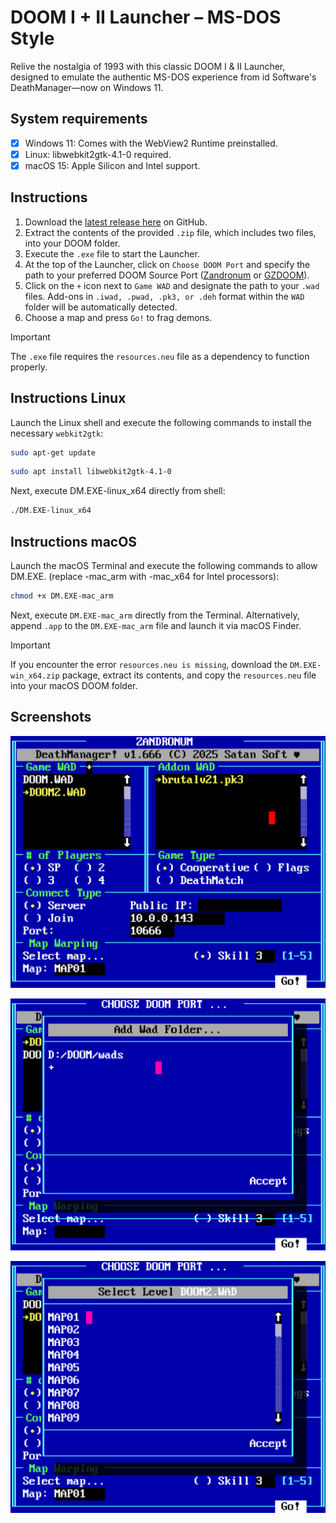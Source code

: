 # DOOM I + II Launcher – MS-DOS Style
Relive the nostalgia of 1993 with this classic DOOM I & II Launcher, designed to emulate the authentic MS-DOS experience from id Software's DeathManager—now on Windows 11.

## System requirements
- [x] Windows 11: Comes with the WebView2 Runtime preinstalled.
- [x] Linux: libwebkit2gtk-4.1-0 required.
- [x] macOS 15: Apple Silicon and Intel support.

## Instructions
1. Download the [latest release here](https://github.com/schnalz-digital/deathmanager/releases/latest) on GitHub.
2. Extract the contents of the provided `.zip` file, which includes two files, into your DOOM folder.
3. Execute the `.exe` file to start the Launcher.
4. At the top of the Launcher, click on `Choose DOOM Port` and specify the path to your preferred DOOM Source Port ([Zandronum](https://zandronum.com/download) or [GZDOOM](https://zdoom.org/downloads)).
5. Click on the `+` icon next to `Game WAD` and designate the path to your `.wad` files. Add-ons in `.iwad, .pwad, .pk3, or .deh` format within the `WAD` folder will be automatically detected.
6. Choose a map and press `Go!` to frag demons.

> [!IMPORTANT]
> The `.exe` file requires the `resources.neu` file as a dependency to function properly.

## Instructions Linux
Launch the Linux shell and execute the following commands to install the necessary `webkit2gtk`:
```bash
sudo apt-get update
```
```bash
sudo apt install libwebkit2gtk-4.1-0
```
Next, execute DM.EXE-linux_x64 directly from shell:
```bash
./DM.EXE-linux_x64
```

## Instructions macOS
Launch the macOS Terminal and execute the following commands to allow DM.EXE. (replace -mac_arm with -mac_x64 for Intel processors):
<!--
```bash
sudo xattr -d -r com.apple.quarantine DM.EXE-mac_arm
```
-->
```bash
chmod +x DM.EXE-mac_arm
```
Next, execute `DM.EXE-mac_arm` directly from the Terminal. Alternatively, append `.app` to the `DM.EXE-mac_arm` file and launch it via macOS Finder.

> [!IMPORTANT]
> If you encounter the error `resources.neu is missing`, download the `DM.EXE-win_x64.zip` package, extract its contents, and copy the `resources.neu` file into your macOS DOOM folder.

## Screenshots
![DeathLauncher - UI](https://raw.githubusercontent.com/schnalz-digital/deathmanager/refs/heads/main/screenshot1.png)


![DeathLauncher - Adding WADs folder](https://raw.githubusercontent.com/schnalz-digital/deathmanager/refs/heads/main/screenshot2.png)


![DeathLauncher - Choosing a Map](https://raw.githubusercontent.com/schnalz-digital/deathmanager/refs/heads/main/screenshot3.png)
